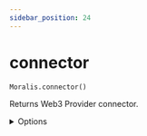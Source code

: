 ```yaml
---
sidebar_position: 24
---
```


#  connector

`Moralis.connector()`

Returns Web3 Provider connector.

<details><summary>Options</summary><br/>
None    
</details>


